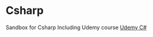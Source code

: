 # Csharp
Sandbox for Csharp
Including Udemy course [Udemy C#](https://www.udemy.com/course/csharp-intermediate-classes-interfaces-and-oop/)
